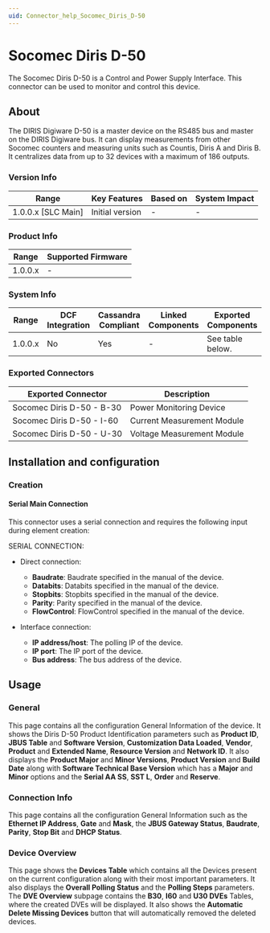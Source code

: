 ```yaml
---
uid: Connector_help_Socomec_Diris_D-50
---
```


# Socomec Diris D-50

The Socomec Diris D-50 is a Control and Power Supply Interface. This connector can be used to monitor and control this device.

## About

The DIRIS Digiware D-50 is a master device on the RS485 bus and master on the DIRIS Digiware bus. It can display measurements from other Socomec counters and measuring units such as Countis, Diris A and Diris B. It centralizes data from up to 32 devices with a maximum of 186 outputs.

### Version Info

| Range                | Key Features     | Based on     | System Impact     |
|----------------------|------------------|--------------|-------------------|
| 1.0.0.x [SLC Main]   | Initial version  | -            | -                 |

### Product Info

| Range     | Supported Firmware     |
|-----------|------------------------|
| 1.0.0.x   | -                      |

### System Info

| Range     | DCF Integration     | Cassandra Compliant     | Linked Components     | Exported Components     |
|-----------|---------------------|-------------------------|-----------------------|-------------------------|
| 1.0.0.x   | No                  | Yes                     | -                     | See table below.        |

### Exported Connectors

| Exported Connector        | Description                |
|---------------------------|----------------------------|
| Socomec Diris D-50 - B-30 | Power Monitoring Device    |
| Socomec Diris D-50 - I-60 | Current Measurement Module |
| Socomec Diris D-50 - U-30 | Voltage Measurement Module |

## Installation and configuration

### Creation

#### Serial Main Connection

This connector uses a serial connection and requires the following input during element creation:

SERIAL CONNECTION:

- Direct connection:

  - **Baudrate**: Baudrate specified in the manual of the device.
  - **Databits**: Databits specified in the manual of the device.
  - **Stopbits**: Stopbits specified in the manual of the device.
  - **Parity**: Parity specified in the manual of the device.
  - **FlowControl**: FlowControl specified in the manual of the device.

- Interface connection:

  - **IP address/host**: The polling IP of the device.
  - **IP port**: The IP port of the device.
  - **Bus address**: The bus address of the device.

## Usage

### General

This page contains all the configuration General Information of the device. It shows the Diris D-50 Product Identification parameters such as **Product ID**, **JBUS Table** and **Software Version**, **Customization Data Loaded**, **Vendor**, **Product** and **Extended Name**, **Resource Version** and **Network ID**. It also displays the **Product Major** and **Minor Versions**, **Product Version** and **Build Date** along with **Software Technical Base Version** which has a **Major** and **Minor** options and the **Serial AA SS**, **SST L**, **Order** and **Reserve**.

### Connection Info

This page contains all the configuration General Information such as the **Ethernet IP Address**, **Gate** and **Mask**, the **JBUS Gateway Status**, **Baudrate**, **Parity**, **Stop Bit** and **DHCP Status**.

### Device Overview

This page shows the **Devices Table** which contains all the Devices present on the current configuration along with their most important parameters. It also displays the **Overall Polling Status** and the **Polling Steps** parameters. The **DVE Overview** subpage contains the **B30**, **I60** and **U30 DVEs** Tables, where the created DVEs will be displayed. It also shows the **Automatic Delete Missing Devices** button that will automatically removed the deleted devices.
